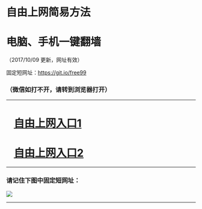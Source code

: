 ﻿# 自由上网简易方法

# 电脑、手机一键翻墙

（2017/10/09 更新，网址有效）

固定短网址：https://git.io/free99

### （微信如打不开，请转到浏览器打开）


***





# &nbsp;&nbsp; <a href="http://ft3001826574.fwq-tz-1001.info/fwqtz01.html?t=100900115850 " target="_blank">自由上网入口1</a>
# &nbsp;&nbsp; <a href="http://ft32347779.fwq-tz-1002.info/fwqtz02.html?t=10090016780 " target="_blank">自由上网入口2</a>
***

### 请记住下图中固定短网址：

<img src="https://s3-us-west-2.amazonaws.com/fwq-1001/yjfq-20170905okok.png" /> 


***

